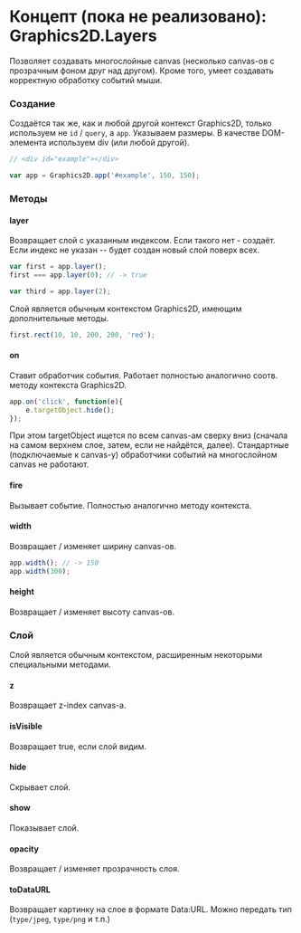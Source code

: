 ﻿**Концепт (пока не реализовано):**
Graphics2D.Layers
===================

Позволяет создавать многослойные canvas (несколько canvas-ов с прозрачным фоном друг над другом). Кроме того, умеет создавать корректную обработку событий мыши.

### Создание
Создаётся так же, как и любой другой контекст Graphics2D, только используем не `id` / `query`, а `app`. Указываем размеры. В качестве DOM-элемента используем div (или любой другой).

```js
// <div id="example"></div>

var app = Graphics2D.app('#example', 150, 150);
```

### Методы

#### layer
Возвращает слой с указанным индексом. Если такого нет - создаёт. Если индекс не указан -- будет создан новый слой поверх всех.
```js
var first = app.layer();
first === app.layer(0); // -> true

var third = app.layer(2);
```
Слой является обычным контекстом Graphics2D, имеющим дополнительные методы.
```js
first.rect(10, 10, 200, 200, 'red');
```

#### on
Ставит обработчик события. Работает полностью аналогично соотв. методу контекста Graphics2D.
```js
app.on('click', function(e){
    e.targetObject.hide();
});
```
При этом targetObject ищется по всем canvas-ам сверху вниз (сначала на самом верхнем слое, затем, если не найдётся, далее).
Стандартные (подключаемые к canvas-у) обработчики событий на многослойном canvas не работают.

#### fire
Вызывает событие. Полностью аналогично методу контекста.

#### width
Возвращает / изменяет ширину canvas-ов.
```js
app.width(); // -> 150
app.width(300);
```

#### height
Возвращает / изменяет высоту canvas-ов.

### Слой
Слой является обычным контекстом, расширенным некоторыми специальными методами.

#### z
Возвращает z-index canvas-а.

#### isVisible
Возвращает true, если слой видим.

#### hide
Скрывает слой.

#### show
Показывает слой.

#### opacity
Возвращает / изменяет прозрачность слоя.

#### toDataURL
Возвращает картинку на слое в формате Data:URL. Можно передать тип (`type/jpeg`, `type/png` и т.п.)
